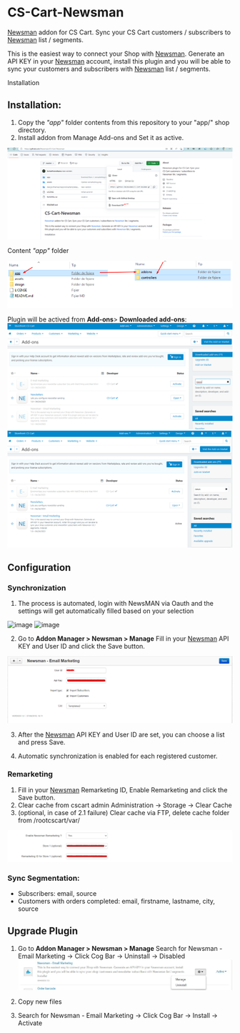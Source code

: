 # CS-Cart-Newsman

[Newsman](https://www.newsmanapp.com) addon for CS Cart. Sync your CS Cart customers / subscribers to [Newsman](https://www.newsmanapp.com) list / segments.
 
This is the easiest way to connect your Shop with [Newsman](https://www.newsmanapp.com). Generate an API KEY in your [Newsman](https://www.newsmanapp.com) account, install this plugin and you will be able to sync your customers and subscribers with [Newsman](https://www.newsmanapp.com) list / segments.

Installation

## Installation: 

1. Copy the *"app"* folder contents from this repository to your "app/" shop directory.
2. Install addon from Manage Add-ons and Set it as active.

  ![github](https://github.com/Newsman/CS-Cart-Newsman/blob/master/assets/cs_cart_d.png)


  Content *"app"* folder

  ![github](https://github.com/Newsman/CS-Cart-Newsman/blob/master/assets/app_content_new.png)

  Plugin will be actived from **Add-ons**> **Downloaded add-ons**:
  ![activare](https://github.com/Newsman/CS-Cart-Newsman/blob/master/assets/activare.png)
  ![dashboard](https://github.com/Newsman/CS-Cart-Newsman/blob/master/assets/dashboard.png)

## Configuration

### Synchronization

1. The process is automated, login with NewsMAN via Oauth and the settings will get automatically filled based on your selection

![image](https://raw.githubusercontent.com/Newsman/OpenCart-Newsman/master/assets/oauth1.png)
![image](https://raw.githubusercontent.com/Newsman/OpenCart-Newsman/master/assets/oauth2.png)

2. Go to **Addon Manager > Newsman > Manage**
Fill in your [Newsman](https://www.newsmanapp.com) API KEY and User ID and click the Save button.

  ![General Settings](https://raw.githubusercontent.com/Newsman/CS-Cart-Newsman/master/assets/settings1.png)

3. After the [Newsman](https://www.newsmanapp.com) API KEY and User ID are set, you can choose a list and press Save.

4. Automatic synchronization is enabled for each registered customer.

### Remarketing

1. Fill in your [Newsman](https://www.newsmanapp.com) Remarketing ID, Enable Remarketing and click the Save button.
2. Clear cache from cscart admin Administration -> Storage -> Clear Cache
3. (optional, in case of 2.1 failure) Clear cache via FTP, delete cache folder from /rootcscart/var/

![Remarketing](https://raw.githubusercontent.com/Newsman/CS-Cart-Newsman/master/assets/remarketing.png)

### Sync Segmentation:

- Subscribers: email, source
- Customers with orders completed: email, firstname, lastname, city, source

## Upgrade Plugin

1. Go to **Addon Manager > Newsman > Manage**
Search for Newsman - Email Marketing -> Click Cog Bar -> Uninstall -> Disabled
  ![Upgrade](https://raw.githubusercontent.com/Newsman/CS-Cart-Newsman/master/assets/upgrade.jpg)

2. Copy new files
3. Search for Newsman - Email Marketing -> Click Cog Bar -> Install -> Activate

